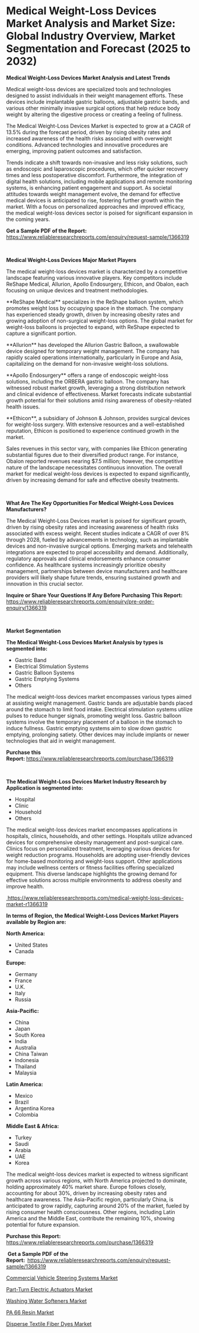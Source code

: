 <p><h1>Medical Weight-Loss Devices Market Analysis and Market Size: Global Industry Overview, Market Segmentation and Forecast (2025 to 2032)</h1></p><p><strong>Medical Weight-Loss Devices Market Analysis and Latest Trends</strong></p>
<p><p>Medical weight-loss devices are specialized tools and technologies designed to assist individuals in their weight management efforts. These devices include implantable gastric balloons, adjustable gastric bands, and various other minimally invasive surgical options that help reduce body weight by altering the digestive process or creating a feeling of fullness. </p><p>The Medical Weight-Loss Devices Market is expected to grow at a CAGR of 13.5% during the forecast period, driven by rising obesity rates and increased awareness of the health risks associated with overweight conditions. Advanced technologies and innovative procedures are emerging, improving patient outcomes and satisfaction. </p><p>Trends indicate a shift towards non-invasive and less risky solutions, such as endoscopic and laparoscopic procedures, which offer quicker recovery times and less postoperative discomfort. Furthermore, the integration of digital health solutions, including mobile applications and remote monitoring systems, is enhancing patient engagement and support. As societal attitudes towards weight management evolve, the demand for effective medical devices is anticipated to rise, fostering further growth within the market. With a focus on personalized approaches and improved efficacy, the medical weight-loss devices sector is poised for significant expansion in the coming years.</p></p>
<p><strong>Get a Sample PDF of the Report:&nbsp;</strong> <a href="https://www.reliableresearchreports.com/enquiry/request-sample/1366319?utm_campaign=8&utm_medium=2&utm_source=Github&utm_content=ia&utm_term=22032025&utm_id=medical-weight-loss-devices">https://www.reliableresearchreports.com/enquiry/request-sample/1366319</a></p>
<p>&nbsp;</p>
<p><strong>Medical Weight-Loss Devices Major Market Players</strong></p>
<p><p>The medical weight-loss devices market is characterized by a competitive landscape featuring various innovative players. Key competitors include ReShape Medical, Allurion, Apollo Endosurgery, Ethicon, and Obalon, each focusing on unique devices and treatment methodologies.</p><p>**ReShape Medical** specializes in the ReShape balloon system, which promotes weight loss by occupying space in the stomach. The company has experienced steady growth, driven by increasing obesity rates and growing adoption of non-surgical weight-loss options. The global market for weight-loss balloons is projected to expand, with ReShape expected to capture a significant portion.</p><p>**Allurion** has developed the Allurion Gastric Balloon, a swallowable device designed for temporary weight management. The company has rapidly scaled operations internationally, particularly in Europe and Asia, capitalizing on the demand for non-invasive weight-loss solutions.</p><p>**Apollo Endosurgery** offers a range of endoscopic weight-loss solutions, including the ORBERA gastric balloon. The company has witnessed robust market growth, leveraging a strong distribution network and clinical evidence of effectiveness. Market forecasts indicate substantial growth potential for their solutions amid rising awareness of obesity-related health issues.</p><p>**Ethicon**, a subsidiary of Johnson & Johnson, provides surgical devices for weight-loss surgery. With extensive resources and a well-established reputation, Ethicon is positioned to experience continued growth in the market.</p><p>Sales revenues in this sector vary, with companies like Ethicon generating substantial figures due to their diversified product range. For instance, Obalon reported revenues nearing $7.5 million; however, the competitive nature of the landscape necessitates continuous innovation. The overall market for medical weight-loss devices is expected to expand significantly, driven by increasing demand for safe and effective obesity treatments.</p></p>
<p>&nbsp;</p>
<p><strong>What Are The Key Opportunities For Medical Weight-Loss Devices Manufacturers?</strong></p>
<p><p>The Medical Weight-Loss Devices market is poised for significant growth, driven by rising obesity rates and increasing awareness of health risks associated with excess weight. Recent studies indicate a CAGR of over 8% through 2028, fueled by advancements in technology, such as implantable devices and non-invasive surgical options. Emerging markets and telehealth integrations are expected to propel accessibility and demand. Additionally, regulatory approvals and clinical endorsements enhance consumer confidence. As healthcare systems increasingly prioritize obesity management, partnerships between device manufacturers and healthcare providers will likely shape future trends, ensuring sustained growth and innovation in this crucial sector.</p></p>
<p><strong>Inquire or Share Your Questions If Any Before Purchasing This Report:</strong> <a href="https://www.reliableresearchreports.com/enquiry/pre-order-enquiry/1366319?utm_campaign=8&utm_medium=2&utm_source=Github&utm_content=ia&utm_term=22032025&utm_id=medical-weight-loss-devices">https://www.reliableresearchreports.com/enquiry/pre-order-enquiry/1366319</a></p>
<p>&nbsp;</p>
<p><strong>Market Segmentation</strong></p>
<p><strong>The Medical Weight-Loss Devices Market Analysis by types is segmented into:</strong></p>
<p><ul><li>Gastric Band</li><li>Electrical Stimulation Systems</li><li>Gastric Balloon Systems</li><li>Gastric Emptying Systems</li><li>Others</li></ul></p>
<p><p>The medical weight-loss devices market encompasses various types aimed at assisting weight management. Gastric bands are adjustable bands placed around the stomach to limit food intake. Electrical stimulation systems utilize pulses to reduce hunger signals, promoting weight loss. Gastric balloon systems involve the temporary placement of a balloon in the stomach to induce fullness. Gastric emptying systems aim to slow down gastric emptying, prolonging satiety. Other devices may include implants or newer technologies that aid in weight management.</p></p>
<p><strong>Purchase this Report:&nbsp;</strong><a href="https://www.reliableresearchreports.com/purchase/1366319?utm_campaign=8&utm_medium=2&utm_source=Github&utm_content=ia&utm_term=22032025&utm_id=medical-weight-loss-devices">https://www.reliableresearchreports.com/purchase/1366319</a></p>
<p>&nbsp;</p>
<p><strong>The Medical Weight-Loss Devices Market Industry Research by Application is segmented into:</strong></p>
<p><ul><li>Hospital</li><li>Clinic</li><li>Household</li><li>Others</li></ul></p>
<p><p>The medical weight-loss devices market encompasses applications in hospitals, clinics, households, and other settings. Hospitals utilize advanced devices for comprehensive obesity management and post-surgical care. Clinics focus on personalized treatment, leveraging various devices for weight reduction programs. Households are adopting user-friendly devices for home-based monitoring and weight-loss support. Other applications may include wellness centers or fitness facilities offering specialized equipment. This diverse landscape highlights the growing demand for effective solutions across multiple environments to address obesity and improve health.</p></p>
<p><a href="https://www.reliableresearchreports.com/medical-weight-loss-devices-market-r1366319?utm_campaign=8&utm_medium=2&utm_source=Github&utm_content=ia&utm_term=22032025&utm_id=medical-weight-loss-devices">&nbsp;https://www.reliableresearchreports.com/medical-weight-loss-devices-market-r1366319</a></p>
<p><strong>In terms of Region, the Medical Weight-Loss Devices Market Players available by Region are:</strong></p>
<p>
    <p> <strong> North America: </strong>
        <ul>
            <li>United States</li>
            <li>Canada</li>
        </ul>
        </p> 
    <p> <strong> Europe: </strong>
        <ul>
            <li>Germany</li>
            <li>France</li>
            <li>U.K.</li>
            <li>Italy</li>
            <li>Russia</li>
        </ul>
        </p> 
    <p> <strong> Asia-Pacific: </strong>
        <ul>
            <li>China</li>
            <li>Japan</li>
            <li>South Korea</li>
            <li>India</li>
            <li>Australia</li>
            <li>China Taiwan</li>
            <li>Indonesia</li>
            <li>Thailand</li>
            <li>Malaysia</li>
        </ul>
        </p> 
    <p> <strong> Latin America: </strong>
        <ul>
            <li>Mexico</li>
            <li>Brazil</li>
            <li>Argentina Korea</li>
            <li>Colombia</li>
        </ul>
        </p> 
    <p> <strong> Middle East & Africa: </strong>
        <ul>
            <li>Turkey</li>
            <li>Saudi</li>
            <li>Arabia</li>
            <li>UAE</li>
            <li>Korea</li>
        </ul>
    </p>
    </p>
<p><p>The medical weight-loss devices market is expected to witness significant growth across various regions, with North America projected to dominate, holding approximately 40% market share. Europe follows closely, accounting for about 30%, driven by increasing obesity rates and healthcare awareness. The Asia-Pacific region, particularly China, is anticipated to grow rapidly, capturing around 20% of the market, fueled by rising consumer health consciousness. Other regions, including Latin America and the Middle East, contribute the remaining 10%, showing potential for future expansion.</p></p>
<p><strong>Purchase this Report: </strong><a href="https://www.reliableresearchreports.com/purchase/1366319?utm_campaign=8&utm_medium=2&utm_source=Github&utm_content=ia&utm_term=22032025&utm_id=medical-weight-loss-devices">https://www.reliableresearchreports.com/purchase/1366319</a></p>
<p>&nbsp;<strong>Get a Sample PDF of the Report:&nbsp;&nbsp;</strong><a href="https://www.reliableresearchreports.com/enquiry/request-sample/1366319?utm_campaign=8&utm_medium=2&utm_source=Github&utm_content=ia&utm_term=22032025&utm_id=medical-weight-loss-devices">https://www.reliableresearchreports.com/enquiry/request-sample/1366319</a></p>
<p><strong></strong></p>
<p><p><a href="https://github.com/lugnabirue/Market-Research-Report-List-1/blob/main/commercial-vehicle-steering-systems-market.md?utm_campaign=8&utm_medium=2&utm_source=Github&utm_content=ia&utm_term=22032025&utm_id=medical-weight-loss-devices">Commercial Vehicle Steering Systems Market</a></p><p><a href="https://github.com/gakpasulgun/Market-Research-Report-List-1/blob/main/part-turn-electric-actuators-market.md?utm_campaign=8&utm_medium=2&utm_source=Github&utm_content=ia&utm_term=22032025&utm_id=medical-weight-loss-devices">Part-Turn Electric Actuators Market</a></p><p><a href="https://github.com/kitkaeberz5z/Market-Research-Report-List-1/blob/main/washing-water-softeners-market.md?utm_campaign=8&utm_medium=2&utm_source=Github&utm_content=ia&utm_term=22032025&utm_id=medical-weight-loss-devices">Washing Water Softeners Market</a></p><p><a href="https://github.com/shpirttangim48/Market-Research-Report-List-1/blob/main/pa-66-resin-market.md?utm_campaign=8&utm_medium=2&utm_source=Github&utm_content=ia&utm_term=22032025&utm_id=medical-weight-loss-devices">PA 66 Resin Market</a></p><p><a href="https://github.com/snelldimkeod/Market-Research-Report-List-1/blob/main/disperse-textile-fiber-dyes-market.md?utm_campaign=8&utm_medium=2&utm_source=Github&utm_content=ia&utm_term=22032025&utm_id=medical-weight-loss-devices">Disperse Textile Fiber Dyes Market</a></p></p>